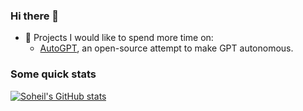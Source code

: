 ### Hi there 👋

* 🚧 Projects I would like to spend more time on:
  * [AutoGPT](https://github.com/Significant-Gravitas/Auto-GPT), an open-source attempt to make GPT autonomous.

### Some quick stats
[![Soheil's GitHub stats](https://github-readme-stats.vercel.app/api?username=Soheil&count_private=true&show_icons=true&theme=dark&hide_title=true)](https://github.com/anuraghazra/github-readme-stats)
